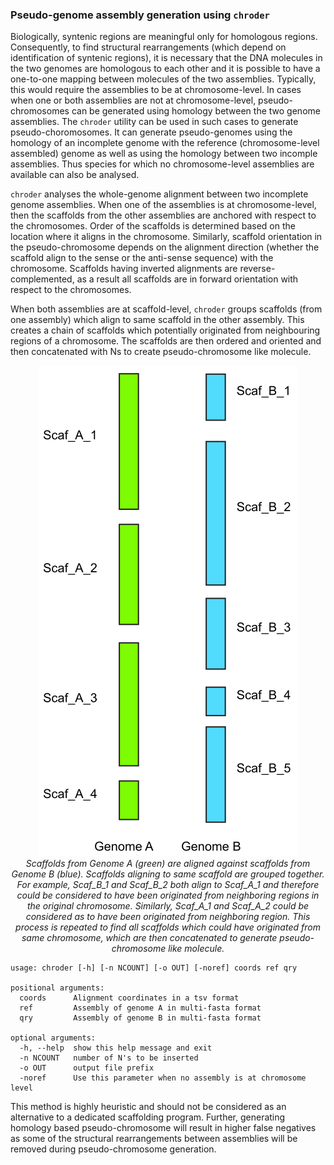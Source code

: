 ### Pseudo-genome assembly generation using `chroder`
Biologically, syntenic regions are meaningful only for homologous regions. Consequently, to find structural rearrangements (which depend on identification of syntenic regions), it is necessary that the DNA molecules in the two genomes are homologous to each other and it is possible to have a one-to-one mapping between molecules of the two assemblies. Typically, this would require the assemblies to be at chromosome-level. In cases when one or both assemblies are not at chromosome-level, pseudo-chromosomes can be generated using homology between the two genome assemblies. The `chroder` utility can be used in such cases to generate pseudo-choromosomes. It can generate pseudo-genomes using the homology of an incomplete genome with the reference (chromosome-level assembled) genome as well as using the homology between two incomple assemblies. Thus species for which no chromosome-level assemblies are available can also be analysed.

`chroder` analyses the whole-genome alignment between two incomplete genome assemblies. When one of the assemblies is at chromosome-level, then the scaffolds from the other assemblies are anchored with respect to the chromosomes. Order of the scaffolds is determined based on the location where it aligns in the chromosome. Similarly, scaffold orientation in the pseudo-chromosome depends on the alignment direction (whether the scaffold align to the sense or the anti-sense sequence) with the chromosome. Scaffolds having inverted alignments are reverse-complemented, as a result all scaffolds are in forward orientation with respect to the chromosomes.

When both assemblies are at scaffold-level, `chroder` groups scaffolds (from one assembly) which align to same scaffold in the other assembly. This creates a chain of scaffolds which potentially originated from neighbouring regions of a chromosome. The scaffolds are then ordered and oriented and then concatenated with Ns to create pseudo-chromosome like molecule.

<p align='center'>
<img src='chroder.svg' alt>
<br />
<em>Scaffolds from Genome A (green) are aligned against scaffolds from Genome B (blue). Scaffolds aligning to same scaffold are grouped together. For example, Scaf_B_1 and Scaf_B_2 both align to Scaf_A_1 and therefore could be considered to have been originated from neighboring regions in the original chromosome. Similarly, Scaf_A_1 and Scaf_A_2 could be considered as to have been originated from neighboring region. This process is repeated to find all scaffolds which could have originated from same chromosome, which are then concatenated to generate pseudo-chromosome like molecule.</em>
</p>

```
usage: chroder [-h] [-n NCOUNT] [-o OUT] [-noref] coords ref qry

positional arguments:
  coords      Alignment coordinates in a tsv format
  ref         Assembly of genome A in multi-fasta format
  qry         Assembly of genome B in multi-fasta format

optional arguments:
  -h, --help  show this help message and exit
  -n NCOUNT   number of N's to be inserted
  -o OUT      output file prefix
  -noref      Use this parameter when no assembly is at chromosome level
```

This method is highly heuristic and should not be considered as an alternative to a dedicated scaffolding program. Further, generating homology based pseudo-chromosome will result in higher false negatives as some of the structural rearrangements between assemblies will be removed during pseudo-chromosome generation.
